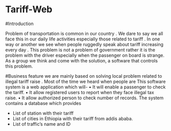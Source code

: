 # Tariff-Web

#Introduction

Problem of transportation is common in our country . We dare to say we all face this in our daily life activities especially those related to tariff . In one way or another we see when people ruggedly speak about tariff increasing every day . This problem is not a problem of government rather it is the problem with the driver especially when the passenger on board is strange. As a group we think and come with the solution, a software that controls this problem.

#Business feature
we are mainly based on solving local problem related to illegal tariff raise . Most of the time we heard when people are 
This software system is a web application which will-
•	It will enable a passenger to check the tariff. 
•	It allow registered users to report when they face illegal tax raise. 
•	It allow authorized person to check number of records.
The system contains a database which provides 
-	List of station with their tariff
-	List of cities in Ethiopia with their tariff from addis ababa.
-	List of traffic’s name and ID


